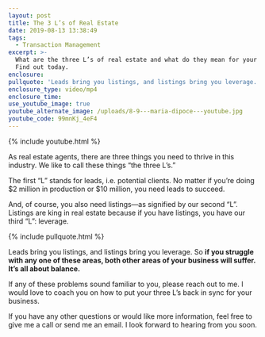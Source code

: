```yaml
---
layout: post
title: The 3 L’s of Real Estate
date: 2019-08-13 13:38:49
tags:
  - Transaction Management
excerpt: >-
  What are the three L’s of real estate and what do they mean for your success?
  Find out today.
enclosure:
pullquote: 'Leads bring you listings, and listings bring you leverage.'
enclosure_type: video/mp4
enclosure_time:
use_youtube_image: true
youtube_alternate_image: /uploads/8-9---maria-dipoce---youtube.jpg
youtube_code: 99mnKj_4eF4
---
```


{% include youtube.html %}

As real estate agents, there are three things you need to thrive in this industry. We like to call these things “the three L’s.”

The first “L” stands for leads, i.e. potential clients. No matter if you’re doing $2 million in production or $10 million, you need leads to succeed.&nbsp;

And, of course, you also need listings—as signified by our second “L”. Listings are king in real estate because if you have listings, you have our third “L”: leverage.&nbsp;

{% include pullquote.html %}

Leads bring you listings, and listings bring you leverage. So **if you struggle with any one of these areas, both other areas of your business will suffer. It’s all about balance.&nbsp;**

If any of these problems sound familiar to you, please reach out to me. I would love to coach you on how to put your three L’s back in sync for your business.

If you have any other questions or would like more information, feel free to give me a call or send me an email. I look forward to hearing from you soon.